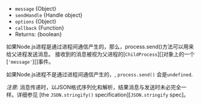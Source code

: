 <!-- YAML
added: v0.5.9
-->

* `message` {Object}
* `sendHandle` {Handle object}
* `options` {Object}
* `callback` {Function}
* Returns: {boolean}

如果Node.js进程是通过进程间通信产生的，那么，process.send()方法可以用来给父进程发送消息。
接收到的消息被视为父进程的[`ChildProcess`][]对象上的一个[`'message'`][]事件。

如果Node.js进程不是通过进程间通信产生的，, `process.send()` 会是`undefined`.

*注意*: 消息传递时，以JSON格式序列化和解析，结果消息与发送时未必完全一样。详细参见
[the `JSON.stringify()` specification][`JSON.stringify` spec]。
